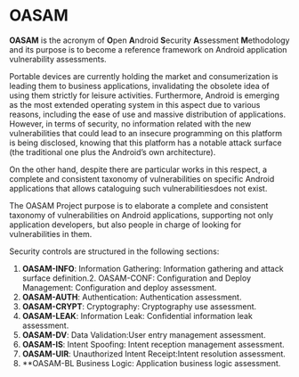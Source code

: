 # OASAM

**OASAM** is the acronym of **O**pen **A**ndroid **S**ecurity **A**ssessment **M**ethodology and its purpose is to become a reference framework on Android application vulnerability assessments.


Portable devices are currently holding the market and consumerization is leading them to business applications, invalidating the obsolete idea of using them strictly for leisure activities. Furthermore, Android is emerging as the most extended operating system in this aspect due to various reasons, including the ease of use and massive distribution of applications. However, in terms of security, no information related with the new vulnerabilities that could lead to an insecure programming on this platform is being disclosed, knowing that this platform has a notable attack surface (the traditional one plus the Android’s own architecture).

On the other hand, despite there are particular works in this respect, a complete and consistent taxonomy of vulnerabilities on specific Android applications that allows cataloguing such vulnerabilitiesdoes not exist.

The OASAM Project purpose is to elaborate a complete and consistent taxonomy of vulnerabilities on Android applications, supporting not only application developers, but also people in charge of looking for vulnerabilities in them.

Security controls are structured in the following sections:
1. **OASAM-INFO**:  Information Gathering:  Information gathering and attack surface definition.2. OASAM-CONF: Configuration and Deploy Management: Configuration and deploy assessment.
3. **OASAM-AUTH**: Authentication: Authentication assessment.
4. **OASAM-CRYPT**:  Cryptography: Cryptography use assessment.
5. **OASAM-LEAK**: Information Leak: Confidential information leak assessment.
6. **OASAM-DV**: Data Validation:User entry management assessment.
7. **OASAM-IS**: Intent Spoofing: Intent reception management assessment.
8. **OASAM-UIR**: Unauthorized Intent Receipt:Intent resolution assessment.
9. **OASAM-BL Business Logic: Application business logic assessment.
